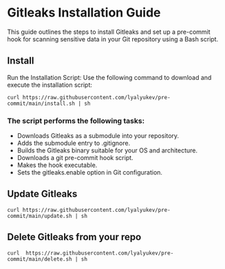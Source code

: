 # Gitleaks Installation Guide
This guide outlines the steps to install Gitleaks and set up a pre-commit hook for scanning sensitive data in your Git repository using a Bash script.

## Install
Run the Installation Script:
Use the following command to download and execute the installation script:

``` curl https://raw.githubusercontent.com/lyalyukev/pre-commit/main/install.sh | sh ```


### The script performs the following tasks:

+ Downloads Gitleaks as a submodule into your repository.
+  Adds the submodule entry to .gitignore.
+ Builds the Gitleaks binary suitable for your OS and architecture.
+ Downloads a git pre-commit hook script.
+ Makes the hook executable.
+ Sets the gitleaks.enable option in Git configuration.


## Update Gitleaks
``` curl https://raw.githubusercontent.com/lyalyukev/pre-commit/main/update.sh | sh ```

## Delete Gitleaks from your repo
``` curl  https://raw.githubusercontent.com/lyalyukev/pre-commit/main/delete.sh | sh ```
